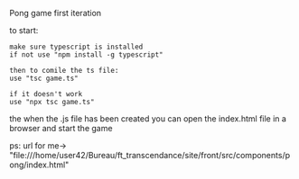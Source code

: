 Pong game first iteration 

to start:

	make sure typescript is installed 
	if not use "npm install -g typescript"

	then to comile the ts file:
	use "tsc game.ts"

	if it doesn't work 
	use "npx tsc game.ts"

the when the .js file has been created 
you can open the index.html file in a browser and start the game

ps: url for me-> "file:///home/user42/Bureau/ft_transcendance/site/front/src/components/pong/index.html"